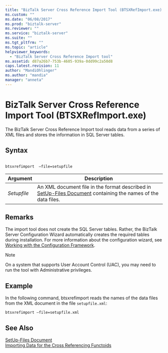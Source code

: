 ```yaml
---
title: "BizTalk Server Cross Reference Import Tool (BTSXRefImport.exe) | Microsoft Docs"
ms.custom: ""
ms.date: "06/08/2017"
ms.prod: "biztalk-server"
ms.reviewer: ""
ms.service: "biztalk-server"
ms.suite: ""
ms.tgt_pltfrm: ""
ms.topic: "article"
helpviewer_keywords: 
  - "BizTalk Server Cross Reference Import tool"
ms.assetid: d87a26b7-753b-4605-939a-0dd99c2a50d8
caps.latest.revision: 11
author: "MandiOhlinger"
ms.author: "mandia"
manager: "anneta"
---
```

# BizTalk Server Cross Reference Import Tool (BTSXRefImport.exe)
The BizTalk Server Cross Reference Import tool reads data from a series of XML files and stores the information in SQL Server tables.  
  
## Syntax  
  
```  
  
btsxrefimport  –file=setupfile  
```  
  
|Argument|Description|  
|--------------|-----------------|  
|*Setupfile*|An XML document file in the format described in [SetUp-Files Document](../core/setup-files-document.md) containing the names of the data files.|  
  
## Remarks  
 The import tool does not create the SQL Server tables. Rather, the BizTalk Server Configuration Wizard automatically creates the required tables during installation. For more information about the configuration wizard, see [Working with the Configuration Framework](../install-and-config-guides/working-with-the-configuration-framework.md).  
  
> [!NOTE]
>  On a system that supports User Account Control (UAC), you may need to run the tool with Administrative privileges.  
  
## Example  
 In the following command, btsxrefimport reads the names of the data files from the XML document in the file `setupfile.xml`:  
  
```  
btsxrefimport –file=setupfile.xml  
```  
  
## See Also  
 [SetUp-Files Document](../core/setup-files-document.md)   
 [Importing Data for the Cross Referencing Functoids](../core/importing-data-for-the-cross-referencing-functoids.md)